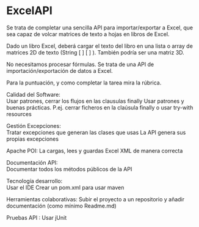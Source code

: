 # ExcelAPI
Se trata de completar una sencilla API para importar/exportar a Excel, que sea capaz de volcar matrices de texto a hojas en libros de Excel.

Dado un libro Excel, deberá cargar el texto del libro en una lista o array de matrices 2D de texto (String [ ] [ ] ). 
También podría ser una matriz 3D.

No necesitamos procesar fórmulas. Se trata de una API de importación/exportación de datos a Excel.

Para la puntuación, y como completar la tarea mira la rúbrica.

Calidad del Software:	
Usar patrones, cerrar los flujos en las clausulas finally
Usar patrones y buenas prácticas. P.ej. cerrar ficheros en la claúsula finally o usar try-with resources

Gestión Excepciones:	
Tratar excepciones que generan las clases que usas
La API genera sus propias excepciones

Apache POI:	
La cargas, lees y guardas Excel XML de manera correcta

Documentación API:	
Documentar todos los métodos públicos de la API

Tecnología desarrollo:	
Usar el IDE
Crear un pom.xml para usar maven 

Herramientas colaborativas:	
Subir el proyecto a un repositorio y añadir documentación (como mínimo Readme.md)

Pruebas API	:
Usar jUnit
